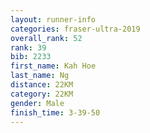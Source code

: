 ```yaml
---
layout: runner-info 
categories: fraser-ultra-2019 
overall_rank: 52
rank: 39
bib: 2233
first_name: Kah Hoe
last_name: Ng
distance: 22KM
category: 22KM
gender: Male
finish_time: 3-39-50
---
```

